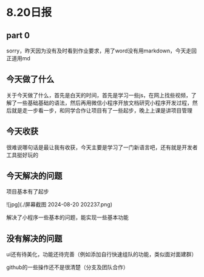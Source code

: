 

# 8.20日报

## part 0

sorry，昨天因为没有及时看到作业要求，用了word没有用markdown，今天走回正道用md

## 今天做了什么

关于今天做了什么，首先是白天的时间，首先是学习一些js，在网上找些视频，了解了一些基础基础的语法，然后再用微信小程序开放文档研究小程序开发过程，然后就是走一步看一步，和同学合作让项目有了一些起步，晚上上课是讲项目管理

## 今天收获

很难说哪句话是最让我有收获，今天主要是学习了一门新语言吧，还有就是开发者工具挺好玩的

## 今天解决的问题

项目基本有了起步

![jpg](./屏幕截图 2024-08-20 202237.png)

解决了小程序一些基本的问题，能实现一些基本功能

## 没有解决的问题

ui还有待美化，功能还待完善（例如添加自行快速组队的功能，类似面对面建群）

github的一些操作还不是很清楚（分支及团队合作）










